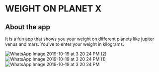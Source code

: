 # WEIGHT ON PLANET X

## About the app

It is a fun app that shows you your weight on different planets like jupiter venus and mars.
You've to enter your weight in kilograms.

![WhatsApp Image 2019-10-19 at 3 20 24 PM (2)](https://user-images.githubusercontent.com/44740658/67142956-08dfcb80-f284-11e9-980b-1d280c6f6080.jpeg)
![WhatsApp Image 2019-10-19 at 3 20 24 PM (1)](https://user-images.githubusercontent.com/44740658/67142957-08dfcb80-f284-11e9-9421-c339300723aa.jpeg)
![WhatsApp Image 2019-10-19 at 3 20 24 PM](https://user-images.githubusercontent.com/44740658/67142958-09786200-f284-11e9-93d9-e8377e2360b7.jpeg)
